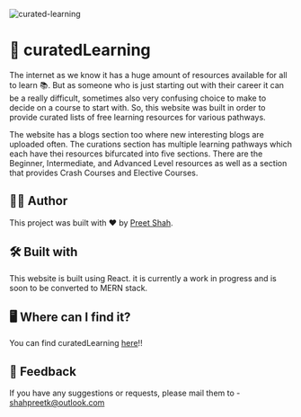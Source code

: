 ![curated-learning](https://socialify.git.ci/shahpreetk/curated-learning/image?description=1&font=KoHo&language=1&owner=1&pattern=Brick%20Wall&theme=Light)

# 📖 curatedLearning

The internet as we know it has a huge amount of resources available for all to learn 📚. But as someone who is just starting out with their career it can be a really difficult, sometimes also very confusing choice to make to decide on a course to start with. So, this website was built in order to provide curated lists of free learning resources for various pathways.

The website has a blogs section too where new interesting blogs are uploaded often. The curations section has multiple learning pathways which each have thei resources bifurcated into five sections. There are the Beginner, Intermediate, and Advanced Level resources as well as a section that provides Crash Courses and Elective Courses.

## 👩‍💻 Author

This project was built with ❤️ by [Preet Shah](https://github.com/shahpreetk).

## 🛠 Built with

This website is built using React. it is currently a work in progress and is soon to be converted to MERN stack.

## 🖥 Where can I find it?

You can find curatedLearning [here](curatedlearning.netlify.app/)!!

## 📨 Feedback

If you have any suggestions or requests, please mail them to - [shahpreetk@outlook.com](mailto:shahpreetk@outlook.com)
